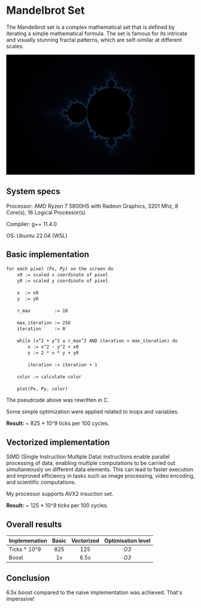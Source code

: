 # Mandelbrot Set

The Mandelbrot set is a complex mathematical set that is defined by iterating a simple mathematical formula. 
The set is famous for its intricate and visually stunning fractal patterns, which are self-similar at different scales.

![](img/mandelbrot.png)

## System specs

Processor: AMD Ryzen 7 5800HS with Radeon Graphics, 3201 Mhz, 8 Core(s), 16 Logical Processor(s)

Compiler: g++ 11.4.0

OS: Ubuntu 22.04 (WSL)

## Basic implementation

```
for each pixel (Px, Py) on the screen do
    x0 := scaled x coordinate of pixel
    y0 := scaled y coordinate of pixel

    x  := x0
    y  := y0

    r_max         := 10

    max_iteration := 256
    iteration     := 0
    
    while (x^2 + y^2 ≤ r_max^2 AND iteration < max_iteration) do
        x := x^2 - y^2 + x0
        y := 2 * x * y + y0

        iteration := iteration + 1

    color := calculate color

    plot(Px, Py, color)

```
The pseudcode above was rewritten in C.
 
Some simple optimization were applied related to loops and variables.

**Result:** ~ 825 * 10^9 ticks per 100 cycles.

## Vectorized implementation

SIMD (Single Instruction Multiple Data) instructions enable parallel processing of data, enabling multiple computations to be carried out simultaneously on different data elements. This can lead to faster execution and improved efficiency in tasks such as image processing, video encoding, and scientific computations.

My processor supports AVX2 insuction set.

**Result:** ~ 125 * 10^9 ticks per 100 cycles.

## Overall results

| Implemenation         | Basic  | Vectorized | Optimisation level      |  
|-----------------------|:------:|:----------:|:-----:|
| Ticks * 10^9          | 825    | 125        | *O3*  |
| Boost                 | 1x     | 6.5x       | *O3*  |

## Conclusion

6.5x boost compared to the naive implementation was achieved. That's imperssive!



